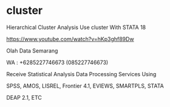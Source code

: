 # cluster
Hierarchical Cluster Analysis Use cluster With STATA 18

https://www.youtube.com/watch?v=hKp3ghf89Dw

Olah Data Semarang

WA : +6285227746673 (085227746673)

Receive Statistical Analysis Data Processing Services Using

SPSS, AMOS, LISREL, Frontier 4.1, EVIEWS, SMARTPLS, STATA

DEAP 2.1, ETC
